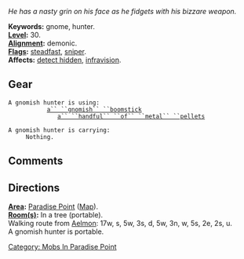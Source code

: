*He has a nasty grin on his face as he fidgets with his bizzare weapon.*

**Keywords:** gnome, hunter.  
**[Level](Level.md "wikilink"):** 30.  
**[Alignment](Alignment.md "wikilink"):** demonic.  
**[Flags](:Category:_Mob_Types.md "wikilink"):**
[steadfast](Sentinel_Mobs.md "wikilink"),
[sniper](Sniping_Mobs.md "wikilink").  
**Affects:** [detect hidden](Detect_Hidden.md "wikilink"),
[infravision](Infravision.md "wikilink").  

## Gear

`A gnomish hunter is using:`  
<wielded>`           `[`a`` ``gnomish`` ``boomstick`](Gnomish_Boomstick.md "wikilink")  
<held>`              `[`a`` ``handful`` ``of`` ``metal`` ``pellets`](Standard_Bullets.md "wikilink")

`A gnomish hunter is carrying:`  
`     Nothing.`

## Comments

## Directions

**[Area](:Category:_Areas.md "wikilink"):** [Paradise
Point](:Category:_Paradise_Point.md "wikilink")
([Map](Paradise_Point_Map.md "wikilink")).  
**[Room(s)](:Category:_Rooms.md "wikilink"):** In a tree (portable).  
Walking route from [Aelmon](Aelmon.md "wikilink"): 17w, s, 5w, 3s, d,
5w, 3n, w, 5s, 2e, 2s, u.  
A gnomish hunter is portable.  

[Category: Mobs In Paradise
Point](Category:_Mobs_In_Paradise_Point "wikilink")
